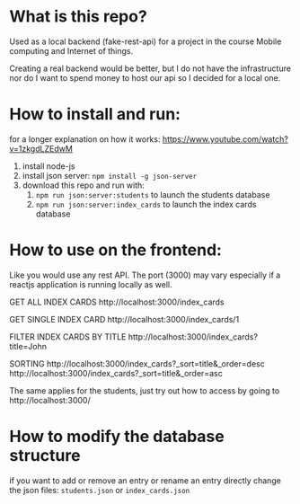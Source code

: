 # What is this repo?

Used as a local backend (fake-rest-api) for a project in the course Mobile computing and Internet of things.

Creating a real backend would be better, but I do not have the infrastructure nor do I want to spend money to host our api so I decided for a local one.

# How to install and run:

for a longer explanation on how it works: https://www.youtube.com/watch?v=1zkgdLZEdwM

1. install node-js
2. install json server: `npm install -g json-server`
3. download this repo and run with:
   1. `npm run json:server:students` to launch the students database
   2. `npm run json:server:index_cards` to launch the index cards database

# How to use on the frontend:

Like you would use any rest API. The port (3000) may vary especially if a reactjs application is running locally as well.

GET ALL INDEX CARDS
http://localhost:3000/index_cards

GET SINGLE INDEX CARD
http://localhost:3000/index_cards/1

FILTER INDEX CARDS BY TITLE
http://localhost:3000/index_cards?title=John

SORTING
http://localhost:3000/index_cards?\_sort=title&\_order=desc
http://localhost:3000/index_cards?\_sort=title&\_order=asc

The same applies for the students, just try out how to access by going to http://localhost:3000/

# How to modify the database structure

if you want to add or remove an entry or rename an entry directly change the json files: `students.json` or `index_cards.json`
